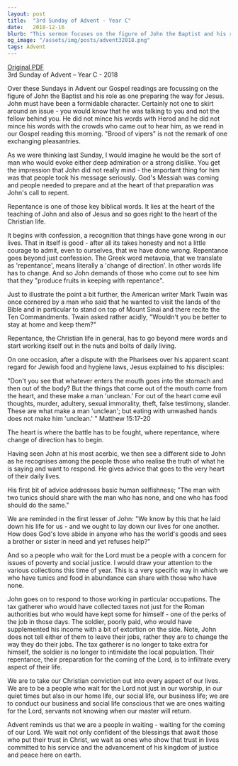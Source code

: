 ```yaml
---
layout: post
title:  "3rd Sunday of Advent - Year C"
date:   2018-12-16
blurb: "This sermon focuses on the figure of John the Baptist and his role in preparing the way for Jesus. It emphasizes the importance of repentance, which begins with confession and requires a change of direction in life. The sermon also highlights the need for Christians to demonstrate their faith in their daily lives, particularly in their concern for issues of poverty and social justice."
og_image: "/assets/img/posts/advent32018.png"
tags: Advent
---
```

[Original PDF](/assets/pdf/advent32018.pdf)    
3rd Sunday of Advent – Year C - 2018

Over these Sundays in Advent our Gospel readings are focussing on the figure of John the Baptist and his role as one preparing the way for Jesus. John must have been a formidable character. Certainly not one to skirt around an issue - you would know that he was talking to you and not the fellow behind you. He did not mince his words with Herod and he did not mince his words with the crowds who came out to hear him, as we read in our Gospel reading this morning. "Brood of vipers" is not the remark of one exchanging pleasantries.

As we were thinking last Sunday, I would imagine he would be the sort of man who would evoke either deep admiration or a strong dislike. You get the impression that John did not really mind - the important thing for him was that people took his message seriously. God's Messiah was coming and people needed to prepare and at the heart of that preparation was John's call to repent.

Repentance is one of those key biblical words. It lies at the heart of the teaching of John and also of Jesus and so goes right to the heart of the Christian life.

It begins with confession, a recognition that things have gone wrong in our lives. That in itself is good - after all its takes honesty and not a little courage to admit, even to ourselves, that we have done wrong. Repentance goes beyond just confession. The Greek word metavoia, that we translate as 'repentance', means literally a 'change of direction'. In other words life has to change. And so John demands of those who come out to see him that they "produce fruits in keeping with repentance".

Just to illustrate the point a bit further, the American writer Mark Twain was once cornered by a man who said that he wanted to visit the lands of the Bible and in particular to stand on top of Mount Sinai and there recite the Ten Commandments. Twain asked rather acidly, "Wouldn't you be better to stay at home and keep them?"

Repentance, the Christian life in general, has to go beyond mere words and start working itself out in the nuts and bolts of daily living.

On one occasion, after a dispute with the Pharisees over his apparent scant regard for Jewish food and hygiene laws, Jesus explained to his disciples:

"Don't you see that whatever enters the mouth goes into the stomach and then out of the body? But the things that come out of the mouth come from the heart, and these make a man 'unclean.' For out of the heart come evil thoughts, murder, adultery, sexual immorality, theft, false testimony, slander. These are what make a man 'unclean'; but eating with unwashed hands does not make him 'unclean.' " Matthew 15:17-20

The heart is where the battle has to be fought, where repentance, where change of direction has to begin.

Having seen John at his most acerbic, we then see a different side to John as he recognises among the people those who realise the truth of what he is saying and want to respond. He gives advice that goes to the very heart of their daily lives.

His first bit of advice addresses basic human selfishness; "The man with two tunics should share with the man who has none, and one who has food should do the same."

We are reminded in the first lesser of John: "We know by this that he laid down his life for us - and we ought to lay down our lives for one another. How does God's love abide in anyone who has the world's goods and sees a brother or sister in need and yet refuses help?"

And so a people who wait for the Lord must be a people with a concern for issues of poverty and social justice. I would draw your attention to the various collections this time of year. This is a very specific way in which we who have tunics and food in abundance can share with those who have none.

John goes on to respond to those working in particular occupations. The tax gatherer who would have collected taxes not just for the Roman authorities but who would have kept some for himself - one of the perks of the job in those days. The soldier, poorly paid, who would have supplemented his income with a bit of extortion on the side. Note, John does not tell either of them to leave their jobs, rather they are to change the way they do their jobs. The tax gatherer is no longer to take extra for himself, the soldier is no longer to intimidate the local population. Their repentance, their preparation for the coming of the Lord, is to infiltrate every aspect of their life.

We are to take our Christian conviction out into every aspect of our lives. We are to be a people who wait for the Lord not just in our worship, in our quiet times but also in our home life, our social life, our business life; we are to conduct our business and social life conscious that we are ones waiting for the Lord, servants not knowing when our master will return.

Advent reminds us that we are a people in waiting - waiting for the coming of our Lord. We wait not only confident of the blessings that await those who put their trust in Christ, we wait as ones who show that trust in lives committed to his service and the advancement of his kingdom of justice and peace here on earth.
